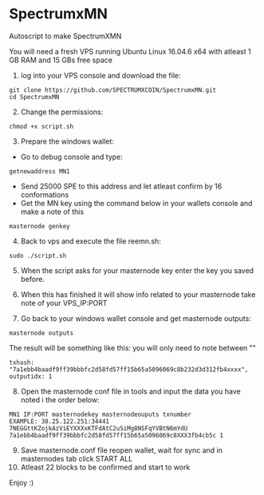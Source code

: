 # SpectrumxMN
Autoscript to make SpectrumXMN

You will need a fresh VPS running Ubuntu Linux 16.04.6 x64 with atleast 1 GB RAM and 15 GBs free space
1. log into your VPS console and download the file: 
```
git clone https://github.com/SPECTRUMXCOIN/SpectrumxMN.git
cd SpectrumxMN
```
2. Change the permissions:
```
chmod +x script.sh
```
3. Prepare the windows wallet:
- Go to debug console and type:
```
getnewaddress MN1
```
- Send 25000 SPE to this address and let atleast confirm by 16 conformations
- Get the MN key using the command below in your wallets console and make a note of this
```
masternode genkey
```
4. Back to vps and execute the file reemn.sh:
```
sudo ./script.sh
```
5. When the script asks for your masternode key enter the key you saved before.
6. When this has finished it will show info related to your masternode take note of your VPS_IP:PORT 

7. Go back to your windows wallet console and get masternode outputs:
```
masternode outputs
```
The result will be something like this: you will only need to note between "" 
```
txhash: "7a1ebb4baadf9ff39bbbfc2d58fd57ff15b65a5096069c8b232d3d312fb4xxxx",
outputidx: 1
```
8. Open the masternode conf file in tools and input the data you have noted i the order below:
```
MN1 IP:PORT masternodekey masternodeouputs txnumber
EXAMPLE: 38.25.122.251:34441 7NEGGttKZojkAzViEYXXXxKTFdAtC2uSiMg8NSFqYVBtN6mYdU 7a1ebb4baadf9ff39bbbfc2d58fd57ff15b65a5096069c8XXX3fb4cb5c 1
```
9. Save masternode.conf file reopen wallet, wait for sync and in masternodes tab click START ALL
10. Atleast 22 blocks to be confirmed and start to work

Enjoy :)
